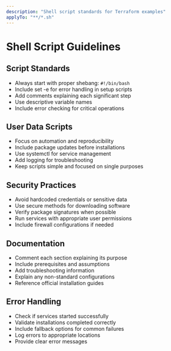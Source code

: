 ```yaml
---
description: "Shell script standards for Terraform examples"
applyTo: "**/*.sh"
---
```


# Shell Script Guidelines

## Script Standards

- Always start with proper shebang: `#!/bin/bash`
- Include set -e for error handling in setup scripts
- Add comments explaining each significant step
- Use descriptive variable names
- Include error checking for critical operations

## User Data Scripts

- Focus on automation and reproducibility
- Include package updates before installations
- Use systemctl for service management
- Add logging for troubleshooting
- Keep scripts simple and focused on single purposes

## Security Practices

- Avoid hardcoded credentials or sensitive data
- Use secure methods for downloading software
- Verify package signatures when possible
- Run services with appropriate user permissions
- Include firewall configurations if needed

## Documentation

- Comment each section explaining its purpose
- Include prerequisites and assumptions
- Add troubleshooting information
- Explain any non-standard configurations
- Reference official installation guides

## Error Handling

- Check if services started successfully
- Validate installations completed correctly
- Include fallback options for common failures
- Log errors to appropriate locations
- Provide clear error messages
